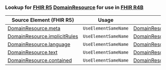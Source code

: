 ### Lookup for [FHIR R5](https://hl7.org/fhir/R5/) [DomainResource](https://hl7.org/fhir/R5/DomainResource.html) for use in [FHIR R4B](https://hl7.org/fhir/R4B/)

| Source Element (FHIR R5) | Usage | Target |
| -------------- | ----- | ------ |
| [DomainResource.meta](https://hl7.org/fhir/R5/DomainResource.html#resource) | `UseElementSameName` | [DomainResource.meta](https://hl7.org/fhir/R4B/DomainResource.html#resource) |
| [DomainResource.implicitRules](https://hl7.org/fhir/R5/DomainResource.html#resource) | `UseElementSameName` | [DomainResource.implicitRules](https://hl7.org/fhir/R4B/DomainResource.html#resource) |
| [DomainResource.language](https://hl7.org/fhir/R5/DomainResource.html#resource) | `UseElementSameName` | [DomainResource.language](https://hl7.org/fhir/R4B/DomainResource.html#resource) |
| [DomainResource.text](https://hl7.org/fhir/R5/DomainResource.html#resource) | `UseElementSameName` | [DomainResource.text](https://hl7.org/fhir/R4B/DomainResource.html#resource) |
| [DomainResource.contained](https://hl7.org/fhir/R5/DomainResource.html#resource) | `UseElementSameName` | [DomainResource.contained](https://hl7.org/fhir/R4B/DomainResource.html#resource) |
